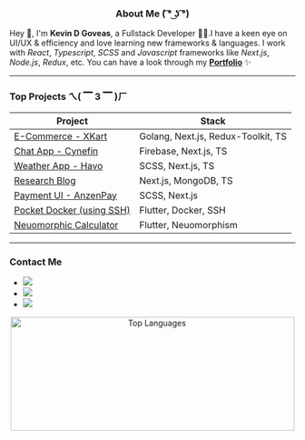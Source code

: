 <h3 align="center">
   About Me ( ͡° ͜ʖ ͡°)
</h3>

Hey 👋, I'm **Kevin D Goveas**, a Fullstack Developer 🧑‍💻.I have a keen eye on UI/UX & efficiency and love learning new frameworks & languages. I work with *React*, *Typescript*, *SCSS* and *Javascript* frameworks like *Next.js*, *Node.js*, *Redux*, etc.
You can have a look through my **[Portfolio](https://kanae-portfolio.vercel.app/)** ✨

---

### Top Projects ㄟ( ▔ 3 ▔ )ㄏ

| Project | Stack |
| ------------------------------------------------------------------------ | ---------------------------------- |
| [E-Commerce - XKart](https://github.com/kevkanae/ecommerce-XKart)        | Golang, Next.js, Redux-Toolkit, TS |
| [Chat App - Cynefin](https://github.com/kevkanae/Chat-App)               | Firebase, Next.js, TS              |
| [Weather App - Havo](https://github.com/kevkanae/havo-weather-app)       | SCSS, Next.js, TS                  |
| [Research Blog](https://github.com/kevkanae/BloggerWeb)                  | Next.js, MongoDB, TS               |
| [Payment UI - AnzenPay](https://github.com/kevkanae/anzen-pay)           | SCSS, Next.js                      |
| [Pocket Docker (using SSH)](https://github.com/kevkanae/pocket_docker)   | Flutter, Docker, SSH               |
| [Neuomorphic Calculator](https://github.com/kevkanae/Flutter-Calculator) | Flutter, Neuomorphism              |

---

### Contact Me

- <a href="mailto:kevdanngovead@gmail.com"><img src="https://img.shields.io/badge/Gmail-D14836?style=for-the-badge&logo=gmail&logoColor=white"></a>
- <a href="https://www.linkedin.com/in/kevkanae"><img src="https://img.shields.io/badge/LinkedIn-0077B5?style=for-the-badge&logo=linkedin&logoColor=white"></a>
- <a href="https://twitter.com/kevkanae"><img src="https://img.shields.io/badge/Twitter-%231DA1F2.svg?style=for-the-badge&logo=Twitter&logoColor=white"></a>
<p align="center">
   <img src="https://github-readme-stats.vercel.app/api/top-langs/?username=kevkanae&layout=compact&hide=html" alt="Top Languages"  width="500" height="200" />
</p>
